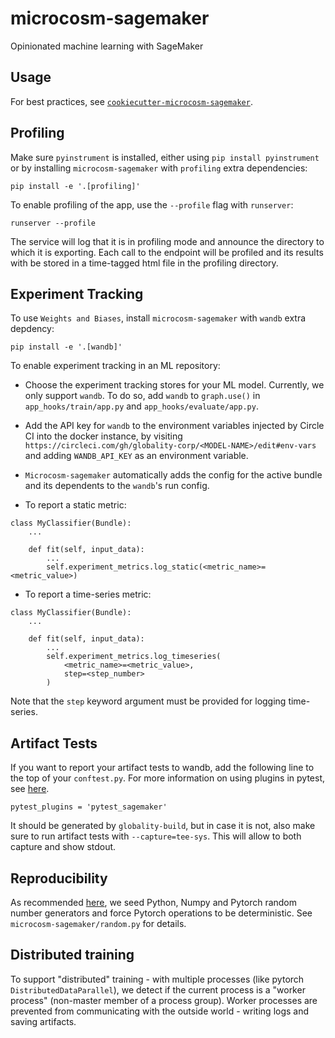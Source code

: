 # microcosm-sagemaker
Opinionated machine learning with SageMaker

## Usage
For best practices, see
[`cookiecutter-microcosm-sagemaker`](https://github.com/globality-corp/cookiecutter-microcosm-sagemaker).

## Profiling
Make sure `pyinstrument` is installed, either using `pip install pyinstrument` or by installing `microcosm-sagemaker` with `profiling` extra dependencies:

```
pip install -e '.[profiling]'
```

To enable profiling of the app, use the `--profile` flag with `runserver`:

```
runserver --profile
```

The service will log that it is in profiling mode and announce the directory to which it is exporting. Each call to the endpoint will be profiled and its results with be stored in a time-tagged html file in the profiling directory.

## Experiment Tracking
To use `Weights and Biases`, install `microcosm-sagemaker` with `wandb` extra depdency:

```
pip install -e '.[wandb]'
```

To enable experiment tracking in an ML repository:

* Choose the experiment tracking stores for your ML model. Currently, we only support `wandb`. To do so, add `wandb` to `graph.use()` in `app_hooks/train/app.py` and `app_hooks/evaluate/app.py`.

* Add the API key for `wandb` to the environment variables injected by Circle CI into the docker instance, by visiting `https://circleci.com/gh/globality-corp/<MODEL-NAME>/edit#env-vars` and adding `WANDB_API_KEY` as an environment variable.

* `Microcosm-sagemaker` automatically adds the config for the active bundle and its dependents to the `wandb`'s run config.

* To report a static metric:

```
class MyClassifier(Bundle):
    ...

    def fit(self, input_data):
        ...
        self.experiment_metrics.log_static(<metric_name>=<metric_value>)
```

* To report a time-series metric:

```
class MyClassifier(Bundle):
    ...

    def fit(self, input_data):
        ...
        self.experiment_metrics.log_timeseries(
            <metric_name>=<metric_value>,
            step=<step_number>
        )
```

Note that the `step` keyword argument must be provided for logging time-series.

## Artifact Tests

If you want to report your artifact tests to wandb, add the following line to the top of your `conftest.py`. 
For more information on using plugins in pytest, see [here](https://docs.pytest.org/en/6.2.x/plugins.html#requiring-loading-plugins-in-a-test-module-or-conftest-file).

```
pytest_plugins = 'pytest_sagemaker'
```

It should be generated by `globality-build`, but in case it is not, also make sure to run artifact
 tests with `--capture=tee-sys`. This will allow to both capture and show stdout.

## Reproducibility

As recommended [here](https://pytorch.org/docs/stable/notes/randomness.html), we seed Python, 
 Numpy and Pytorch random number generators and force Pytorch operations to be deterministic. See 
`microcosm-sagemaker/random.py` for details.

## Distributed training

To support "distributed" training - with multiple processes (like pytorch `DistributedDataParallel`),
we detect if the current process is a "worker process" (non-master member of a process group).
Worker processes are prevented from communicating with the outside world - writing logs and
saving artifacts.

